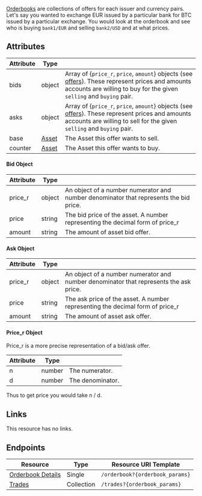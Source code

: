[Orderbooks](https://github.com/xdbfoundation/docs/blob/master/guides/concepts/exchange.md#orderbook) are collections of offers for each issuer and currency pairs.  Let's say you wanted to exchange EUR issued by a particular bank for BTC issued by a particular exchange.  You would look at the orderbook and see who is buying `bank1/EUR` and selling `bank2/USD` and at what prices.

## Attributes
| Attribute    | Type             |                                                                                                                        |
|--------------|------------------|------------------------------------------------------------------------------------------------------------------------|
| bids | object     |  Array of {`price_r`, `price`, `amount`} objects (see [offers](./offer.md)).  These represent prices and amounts accounts are willing to buy for the given `selling` and `buying` pair. |
| asks | object |  Array of {`price_r`, `price`, `amount`} objects (see [offers](./offer.md)).  These represent prices and amounts accounts are willing to sell for the given `selling` and `buying` pair.|
| base | [Asset](https://github.com/xdbfoundation/docs/blob/master/guides/concepts/assets.md) | The Asset this offer wants to sell.|
| counter | [Asset](https://github.com/xdbfoundation/docs/blob/master/guides/concepts/assets.md) | The Asset this offer wants to buy.|

#### Bid Object
|    Attribute     |  Type  |                                                                                                                                |
| ---------------- | ------ | ------------------------------------------------------------------------------------------------------------------------------ |
| price_r              | object | An object of a number numerator and number denominator that represents the bid price. |
| price               | string | The bid price of the asset. A number representing the decimal form of price_r |
| amount              | string | The amount of asset bid offer.  |

#### Ask Object
|    Attribute     |  Type  |                                                                                                                                |
| ---------------- | ------ | ------------------------------------------------------------------------------------------------------------------------------ |
| price_r              | object | An object of a number numerator and number denominator that represents the ask price. |
| price               | string | The ask price of the asset. A number representing the decimal form of price_r |
| amount              | string | The amount of asset ask offer.  |

#### Price_r Object
Price_r is a more precise representation of a bid/ask offer.

|    Attribute     |  Type  |                                                                                                                                |
| ---------------- | ------ | ------------------------------------------------------------------------------------------------------------------------------ |
| n               | number | The numerator.   |
| d              | number | The denominator.  |

Thus to get price you would take n / d.

## Links

This resource has no links.


## Endpoints

| Resource                 | Type       | Resource URI Template                |
|--------------------------|------------|--------------------------------------|
| [Orderbook Details](../endpoints/orderbook-details.md)       | Single | `/orderbook?{orderbook_params}`       |
| [Trades](../endpoints/trades.md)   | Collection | `/trades?{orderbook_params}`       |
